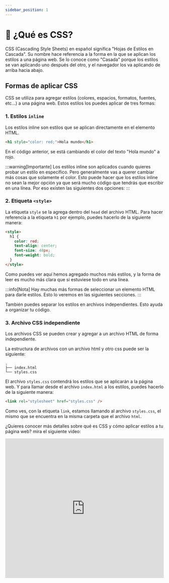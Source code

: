 ```yaml
---
sidebar_position: 1
---
```


# 🤔 ¿Qué es CSS?

CSS (Cascading Style Sheets) en español significa "Hojas de Estilos en Cascada". Su nombre hace referencia a la forma en la que se aplican los estilos a una página web. Se lo conoce como "Casada" porque los estilos se van aplicando uno después del otro, y el navegador los va aplicando de arriba hacia abajo.

## Formas de aplicar CSS

CSS se utiliza para agregar estilos (colores, espacios, formatos, fuentes, etc...) a una página web. Estos estilos los puedes aplicar de tres formas:

### 1. Estilos `inline`

Los estilos inline son estilos que se aplican directamente en el elemento HTML.

```html
<h1 style="color: red;">Hola mundo</h1>
```

En el código anterior, se está cambiando el color del texto "Hola mundo" a rojo.

:::warning[Importante]
Los estilos inline son aplicados cuando quieres probar un estilo en específico. Pero generalmente vas a querer cambiar más cosas que solamente el color. Esto puede hacer que los estilos inline no sean la mejor opción ya que será mucho código que tendrás que escribir en una línea. Por eso existen las siguientes dos opciones:
:::

### 2. Etiqueta `<style>`

La etiqueta `style` se la agrega dentro del `head` del archivo HTML. Para hacer referencia a la etiqueta `h1` por ejemplo, puedes hacerlo de la siguiente manera:

```html
<style>
  h1 {
    color: red;
    text-align: center;
    font-size: 48px;
    font-weight: bold;
  }
</style>
```

Como puedes ver aquí hemos agregado muchos más estilos, y la forma de leer es mucho más clara que si estuviese todo en una línea.

:::info[Nota]
Hay muchas más formas de seleccionar un elemento HTML para darle estilos. Esto lo veremos en las siguientes secciones.
:::

También puedes separar los estilos en archivos independientes. Esto ayuda a organizar tu código.

### 3. Archivo CSS independiente

Los archivos CSS se pueden crear y agregar a un archivo HTML de forma independiente.

La estructura de archivos con un archivo html y otro css puede ser la siguiente:

```text
.
├── index.html
└── styles.css
```

El archivo `styles.css` contendrá los estilos que se aplicarán a la página web. Y para llamar desde el archivo `index.html` a los estilos, puedes hacerlo de la siguiente manera:

```html
<link rel="stylesheet" href="styles.css" />
```

Como ves, con la etiqueta `link`, estamos llamando al archivo `styles.css`, el mismo que se encuentra en la misma carpeta que el archivo `html`.

¿Quieres conocer más detalles sobre qué es CSS y cómo aplicar estilos a tu página web? mira el siguiente video:

<iframe width="100%" height="444" src="https://www.youtube.com/embed/I_RG3bNjTfQ?si=FMrpVec_Apa05XaU" title="YouTube video player" frameborder="0" allow="accelerometer; autoplay; clipboard-write; encrypted-media; gyroscope; picture-in-picture; web-share" referrerpolicy="strict-origin-when-cross-origin" allowfullscreen></iframe>
